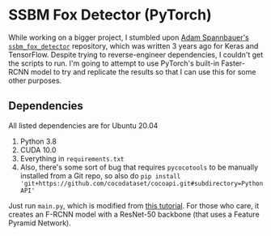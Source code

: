 # SSBM Fox Detector (PyTorch)

While working on a bigger project, I stumbled upon [Adam Spannbauer's `ssbm_fox_detector`](https://github.com/AdamSpannbauer/ssbm_fox_detector) repository, which was written 3 years ago for Keras and TensorFlow. 
Despite trying to reverse-engineer dependencies, I couldn't get the scripts to run.
I'm going to attempt to use PyTorch's built-in Faster-RCNN model to try and replicate the results so that I can use this for some other purposes.

## Dependencies
All listed dependencies are for Ubuntu 20.04
1. Python 3.8
2. CUDA 10.0
3. Everything in `requirements.txt`
4. Also, there's some sort of bug that requires `pycocotools` to be manually installed from a Git repo, so also do `pip install 'git+https://github.com/cocodataset/cocoapi.git#subdirectory=PythonAPI'`

Just run `main.py`, which is modified from [this tutorial](https://pytorch.org/tutorials/intermediate/torchvision_tutorial.html#testing-forward-method-optional).
For those who care, it creates an F-RCNN model with a ResNet-50 backbone (that uses a Feature Pyramid Network).
